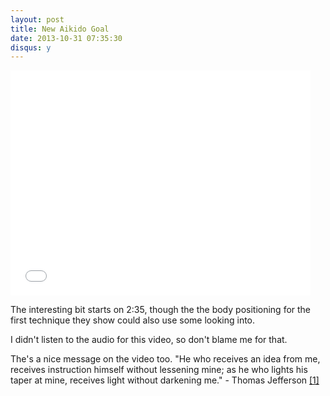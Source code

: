 ```yaml
---
layout: post
title: New Aikido Goal
date: 2013-10-31 07:35:30
disqus: y
---
```


<iframe width="480" height="360" src="//www.youtube.com/embed/bTg7SwskOmA?start=155&rel=0" frameborder="0" allowfullscreen></iframe>

The interesting bit starts on 2:35, though the the body positioning for the first technique they show could also use some looking into.

I didn't listen to the audio for this video, so don't blame me for that.

The's a nice message on the video too. "He who receives an idea from me, receives instruction himself without lessening mine; as he who lights his taper at mine, receives light without darkening me." - Thomas Jefferson
<a href="http://press-pubs.uchicago.edu/founders/documents/a1_8_8s12.html" target="blog2">[1]</a>

